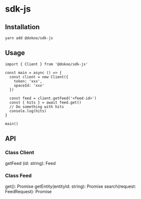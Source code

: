 # sdk-js

## Installation

```
yarn add @dokoo/sdk-js
```

## Usage

```
import { Client } from '@dokoo/sdk-js'

const main = async () => {
  const client = new Client({
    token: 'xxx',
    spaceId: 'xxx'
  })

  const feed = client.getFeed('<feed-id>')
  const { hits } = await feed.get()
  // Do something with hits
  console.log(hits)
}

main()
```

## API

### Class Client

getFeed (id: string): Feed

### Class Feed

get(): Promise<FeedResult>
getEntity(entityId: string): Promise<FeedEntityResult>
search(request: FeedRequest): Promise<FeedResult>
